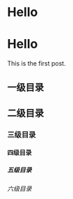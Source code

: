 # Hello


# Hello

This is the first post.


## 一级目录
## 二级目录
### 三级目录
#### 四级目录
##### 五级目录
###### 六级目录
